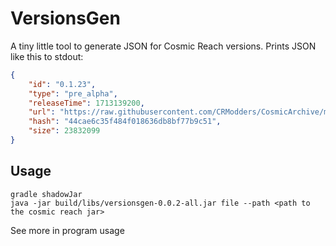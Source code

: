 # VersionsGen

A tiny little tool to generate JSON for Cosmic Reach versions. Prints JSON like this to stdout:
```json
{
    "id": "0.1.23",
    "type": "pre_alpha",
    "releaseTime": 1713139200,
    "url": "https://raw.githubusercontent.com/CRModders/CosmicArchive/main/Cosmic%20Reach-0.1.23.jar",
    "hash": "44cae6c35f484f018636db8bf77b9c51",
    "size": 23832099
}
```

## Usage
```shell
gradle shadowJar
java -jar build/libs/versionsgen-0.0.2-all.jar file --path <path to the cosmic reach jar>
```
See more in program usage